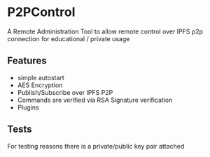 # P2PControl

A Remote Administration Tool to allow remote control over IPFS p2p connection for educational / private usage

## Features

- simple autostart
- AES Encryption
- Publish/Subscribe over IPFS P2P
- Commands are verified via RSA Signature verification
- Plugins

## Tests

For testing reasons there is a private/public key pair attached
